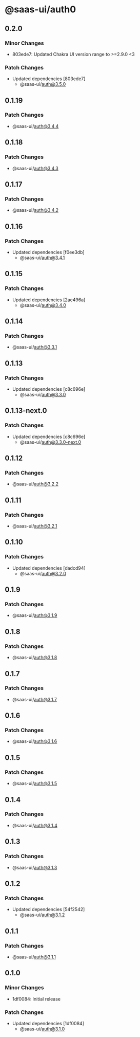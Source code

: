 # @saas-ui/auth0

## 0.2.0

### Minor Changes

- 803ede7: Updated Chakra UI version range to >=2.9.0 <3

### Patch Changes

- Updated dependencies [803ede7]
  - @saas-ui/auth@3.5.0

## 0.1.19

### Patch Changes

- @saas-ui/auth@3.4.4

## 0.1.18

### Patch Changes

- @saas-ui/auth@3.4.3

## 0.1.17

### Patch Changes

- @saas-ui/auth@3.4.2

## 0.1.16

### Patch Changes

- Updated dependencies [f0ee3db]
  - @saas-ui/auth@3.4.1

## 0.1.15

### Patch Changes

- Updated dependencies [2ac496a]
  - @saas-ui/auth@3.4.0

## 0.1.14

### Patch Changes

- @saas-ui/auth@3.3.1

## 0.1.13

### Patch Changes

- Updated dependencies [c8c696e]
  - @saas-ui/auth@3.3.0

## 0.1.13-next.0

### Patch Changes

- Updated dependencies [c8c696e]
  - @saas-ui/auth@3.3.0-next.0

## 0.1.12

### Patch Changes

- @saas-ui/auth@3.2.2

## 0.1.11

### Patch Changes

- @saas-ui/auth@3.2.1

## 0.1.10

### Patch Changes

- Updated dependencies [dadcd94]
  - @saas-ui/auth@3.2.0

## 0.1.9

### Patch Changes

- @saas-ui/auth@3.1.9

## 0.1.8

### Patch Changes

- @saas-ui/auth@3.1.8

## 0.1.7

### Patch Changes

- @saas-ui/auth@3.1.7

## 0.1.6

### Patch Changes

- @saas-ui/auth@3.1.6

## 0.1.5

### Patch Changes

- @saas-ui/auth@3.1.5

## 0.1.4

### Patch Changes

- @saas-ui/auth@3.1.4

## 0.1.3

### Patch Changes

- @saas-ui/auth@3.1.3

## 0.1.2

### Patch Changes

- Updated dependencies [54f2542]
  - @saas-ui/auth@3.1.2

## 0.1.1

### Patch Changes

- @saas-ui/auth@3.1.1

## 0.1.0

### Minor Changes

- 1df0084: Initial release

### Patch Changes

- Updated dependencies [1df0084]
  - @saas-ui/auth@3.1.0
